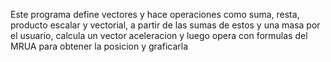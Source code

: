 Este programa define vectores y hace operaciones como suma, resta, producto escalar y vectorial, a partir de las sumas de estos y una masa 
por el usuario, calcula un vector aceleracion y luego opera con formulas del MRUA para obtener la posicion y graficarla
